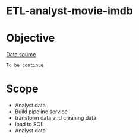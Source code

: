 # ETL-analyst-movie-imdb


# Objective
[Data source](https://www.kaggle.com/datasets/amanbarthwal/imdb-movies-data)
```
To be continue
````

# Scope
* Analyst data
* Build pipeline service 
* transform data and cleaning data
* load to SQL
* Analyst data